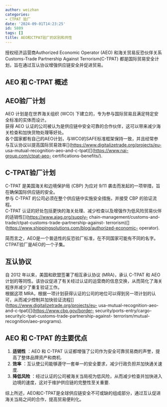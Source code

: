 ```yaml
---
author: weizhan
categories:
- CTPAT 验厂
date: '2024-09-01T14:23:25'
id: 5809
tags: []
title: AEO和CTPAT验厂的区别和共性
---
```


授权经济运营商Authorized Economic Operator (AEO) 和海关贸易反恐伙伴关系 Customs-Trade
Partnership Against Terrorism(C-TPAT) 都是国际贸易安全计划，旨在通过互认协议增强供应链安全并促进贸易。

## AEO 和 C-TPAT 概述

##  AEO验厂计划

AEO 计划是在世界海关组织 (WCO) 下建立的，专为参与国际贸易且满足特定安全标准的实体而设计。  
获得 AEO 认证的公司被认为是供应链中安全可靠的合作伙伴，这可以带来减少海关检查和加快货物处理等好处。  
各个国家都有自己的AEO计划，与WCO的SAFE标准框架保持一致，并且经常参与互认协议以提高国际贸易效率[](https://www.digitalizetrade.org/projects/eu-
usa-mutual-recognition-aeo-and-c-tpat)[](https://www.nai-group.com/ctpat-aeo-
certifications-benefits/).

##  C-TPAT验厂计划

C-TPAT 是美国海关和边境保护局 (CBP) 为应对 9/11 袭击而发起的一项举措，旨在确保国际供应链的安全。  
参与 C-TPAT 的公司必须在整个供应链中实施安全措施，并接受 CBP 的验证流程。  
C-TPAT 认证的好处包括更快的海关处理、减少检查以及增强作为低风险贸易伙伴的适销性[](https://www.aiag.org/supply-
chain-management/customs-and-trade/ctpat-customs-trade-partnership-against-
terrorism)[](https://www.shippingsolutions.com/blog/authorized-economic-
operator).

简而言之，AEO是一个普适性的反恐验厂标准，在不同国家可能有不同的名字。CTPAT验厂是AEO的一个子集。

## 互认协议

自 2012 年以来，美国和欧盟签署了相互承认协议 (MRA)，承认 C-TPAT 和 AEO
计划的等同性。该协议促进了有关经过认证的运营商的信息交换，从而简化了海关程序并减少了重复验证工作。  
根据这项
MRA，根据一项计划获得认证的公司的地位可以得到另一项计划的认可，从而减少控制并加快验证流程[](https://www.digitalizetrade.org/projects/eu-
usa-mutual-recognition-aeo-and-c-tpat)[](https://www.cbp.gov/border-
security/ports-entry/cargo-security/c-tpat-customs-trade-partnership-against-
terrorism/mutual-recognition/aeo-programs).

## AEO 和 C-TPAT 的主要优点

  1. **适销性** ：AEO 和 C-TPAT 认证都增强了公司作为安全可靠贸易商的声誉，提高了整体品牌资产和商机[](https://www.digitalizetrade.org/projects/eu-usa-mutual-recognition-aeo-and-c-tpat).
  2. **效率** ：互认使公司能够遵守一套单一的安全要求，减少行政负担并加快通关速度[](https://www.digitalizetrade.org/projects/eu-usa-mutual-recognition-aeo-and-c-tpat)[](https://www.nai-group.com/ctpat-aeo-certifications-benefits/).
  3. **降低风险** ：经过认证的公司被海关当局视为低风险，从而减少检查并加快进入边境的速度，这对于维护供应链的完整性至关重要[](https://www.shippingsolutions.com/blog/authorized-economic-operator)[](https://www.cbp.gov/border-security/ports-entry/cargo-security/c-tpat-customs-trade-partnership-against-terrorism/mutual-recognition/aeo-programs).

综上所述，AEO和C-TPAT是全球供应链安全不可或缺的组成部分，通过互认促进海关当局之间的合作，提高贸易便利化。

